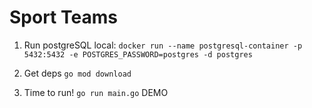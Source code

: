 # Sport Teams

1. Run postgreSQL local: `docker run --name postgresql-container -p 5432:5432 -e POSTGRES_PASSWORD=postgres -d postgres`

2. Get deps `go mod download`

3. Time to run! `go run main.go`
DEMO
